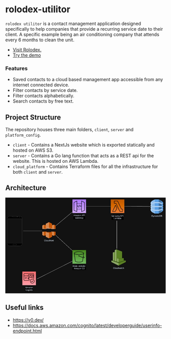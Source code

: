 

# rolodex-utilitor

`rolodex utilitor` is a contact management application designed specifically to help companies that provide a recurring service date to their client. A specific example being an air conditioning company that attends every 6 months to clean the unit.

- [Visit Rolodex.](https://d12si818kne643.cloudfront.net)
- [Try the demo](https://d12si818kne643.cloudfront.net/demo)

### Features
- Saved contacts to a cloud based management app accessible from any internet connected device.
- Filter contacts by service date.
- Filter contacts alphabetically.
- Search contacts by free text.

## Project Structure
The repository houses three main folders, `client`, `server` and `platform_config`.

- `client` - Contains a NextJs website which is exported statically and hosted on AWS S3.
- `server` - Contains a Go lang function that acts as a REST api for the website. This is hosted on AWS Lambda.
- `cloud_platform` - Contains Terraform files for all the infrastructure for both `client` and `server`.

## Architecture

![architecture](./rolodex-utilitor-architecture.jpg)

## Useful links

- https://v0.dev/
- https://docs.aws.amazon.com/cognito/latest/developerguide/userinfo-endpoint.html

